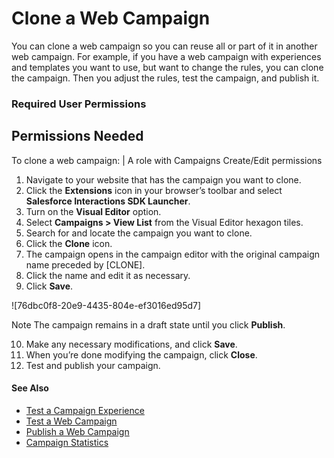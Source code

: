 

# Clone a Web Campaign

You can clone a web campaign so you can reuse all or part of it in another web
campaign. For example, if you have a web campaign with experiences and
templates you want to use, but want to change the rules, you can clone the
campaign. Then you adjust the rules, test the campaign, and publish it.

### Required User Permissions

Permissions Needed  
---  
To clone a web campaign: | A role with Campaigns Create/Edit permissions  
  
  1. Navigate to your website that has the campaign you want to clone.
  2. Click the **Extensions** icon in your browser’s toolbar and select **Salesforce Interactions SDK Launcher**. 
  3. Turn on the **Visual Editor** option.
  4. Select **Campaigns > View List** from the Visual Editor hexagon tiles.
  5. Search for and locate the campaign you want to clone.
  6. Click the **Clone** icon.
  7. The campaign opens in the campaign editor with the original campaign name preceded by [CLONE]. 
  8. Click the name and edit it as necessary.
  9. Click **Save**.

![76dbc0f8-20e9-4435-804e-ef3016ed95d7]

Note The campaign remains in a draft state until you click **Publish**.

  10. Make any necessary modifications, and click **Save**.
  11. When you’re done modifying the campaign, click **Close**.
  12. Test and publish your campaign.

#### See Also

  * [Test a Campaign Experience](https://help.salesforce.com/s/articleView?id=sf.mc_pers_web_campaign_experience_test.htm&language=en_US&type=5 "Although you can see your web campaign render as you create it, you can also test each campaign experience to see how it will appear to your intended audience. Testing the campaign experience allows you to view it, regardless of the qualification rules at the experience or campaign level. With campaign experience testing, you can review how the experience looks on the page.")
  * [Test a Web Campaign](https://help.salesforce.com/s/articleView?id=sf.mc_pers_web_campaign_test.htm&language=en_US&type=5 "Use the campaign testing mode to test your campaigns before you publish them to ensure they display the way you intend.")
  * [Publish a Web Campaign](https://help.salesforce.com/s/articleView?id=sf.mc_pers_web_campaign_publish.htm&language=en_US&type=5 "After you thoroughly test your campaign, you publish it to your website so that it’s visible to qualified users.")
  * [Campaign Statistics](https://help.salesforce.com/s/articleView?id=sf.mc_pers_campaign_statistics.htm&language=en_US&type=5 "Use Campaign Statistics to measure the impact of your campaigns. The information available on the Campaign Statistics screen helps you analyze where you can make campaign changes to improve results.")

